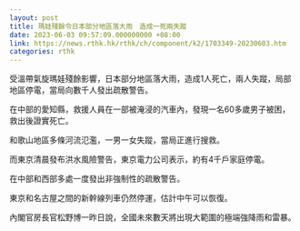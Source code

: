 ```yaml
---
layout: post
title: 瑪娃殘餘令日本部分地區落大雨　造成一死兩失蹤
date: 2023-06-03 09:57:09.000000000 +08:00
link: https://news.rthk.hk/rthk/ch/component/k2/1703349-20230603.htm
categories: rthk
---
```


受溫帶氣旋瑪娃殘餘影響，日本部分地區落大雨，造成1人死亡，兩人失蹤，局部地區停電，當局向數千人發出疏散警告。

在中部的愛知縣，救援人員在一部被淹浸的汽車內，發現一名60多歲男子被困，救出後證實死亡。

和歌山地區多條河流氾濫，一男一女失蹤，當局正進行搜救。

而東京清晨發布洪水風險警告，東京電力公司表示，約有4千戶家庭停電。

在中部和西部多處一度發出非強制性的疏散警告。

東京和名古屋之間的新幹線列車仍然停運，估計中午可以恢復。

內閣官房長官松野博一昨日說，全國未來數天將出現大範圍的極端強降雨和雷暴。
